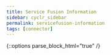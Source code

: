 ```yaml
---
title: Service Fusion Information
sidebar: cyclr_sidebar
permalink: servicefusion-information
tags: [connector]
---
```

{::options parse_block_html="true" /}
